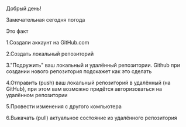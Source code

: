 Добрый день!

Замечательная сегодня погода

Это факт

1.Создали аккаунт на GitHub.com

2.Создать локальный репозиторий

3."Подружить" ваш локальный и удалённый репозитории. Github при создании нового репозитория подскажет как это сделать

4.Отправить (push) ваш локальный репозиторий в удалённый (на GitHub), при этом вам возможно придётся авторизоваться на удалённом репозитории

5.Провести изменения с другого компьютера

6.Выкачать (pull) актуальное состояние из удалённого репозитория
